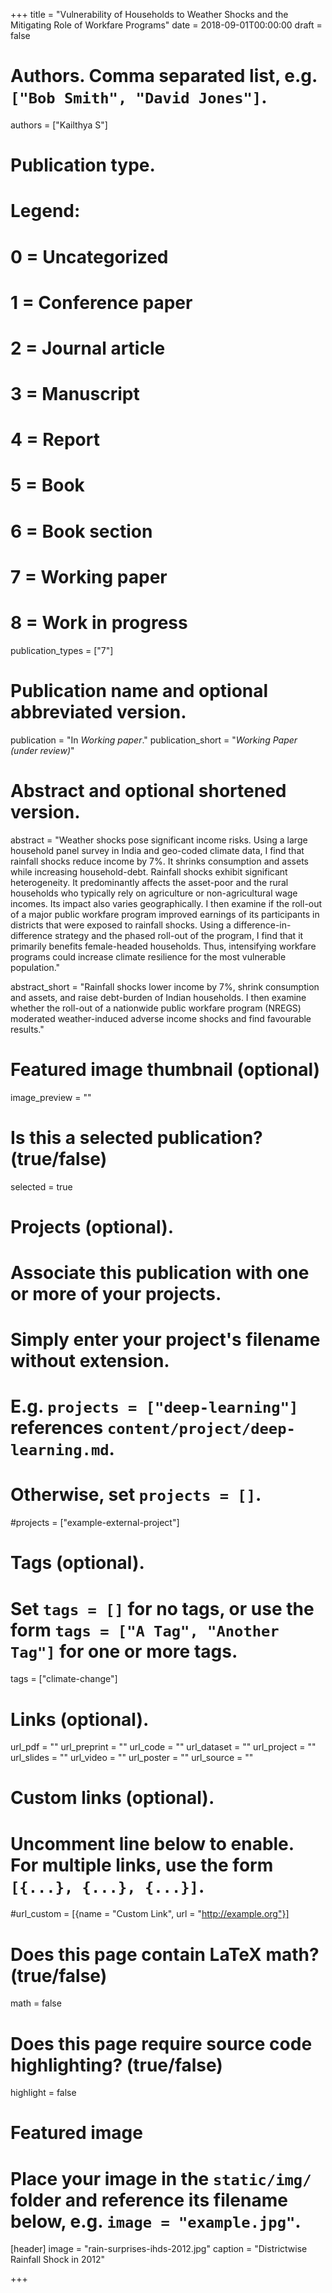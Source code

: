 +++
title = "Vulnerability of Households to Weather Shocks and the Mitigating Role of Workfare Programs"
date = 2018-09-01T00:00:00
draft = false

# Authors. Comma separated list, e.g. `["Bob Smith", "David Jones"]`.
authors = ["Kailthya S"]

# Publication type.
# Legend:
# 0 = Uncategorized
# 1 = Conference paper
# 2 = Journal article
# 3 = Manuscript
# 4 = Report
# 5 = Book
# 6 = Book section
# 7 = Working paper
# 8 = Work in progress
publication_types = ["7"]

# Publication name and optional abbreviated version.
publication = "In *Working paper*."
publication_short = "*Working Paper (under review)*"

# Abstract and optional shortened version.
abstract = "Weather shocks pose significant income risks. Using a large household panel survey in India and geo-coded climate data, I find that rainfall shocks reduce income by 7%. It shrinks consumption and assets while increasing household-debt. Rainfall shocks exhibit significant heterogeneity. It predominantly affects the asset-poor and the rural households who typically rely on agriculture or non-agricultural wage incomes. Its impact also varies geographically. I then examine if the roll-out of a major public workfare program improved earnings of its participants in districts that were exposed to rainfall shocks. Using a difference-in-difference strategy and the phased roll-out of the program, I find that it primarily benefits female-headed households. Thus, intensifying workfare programs could increase climate resilience for the most vulnerable population."

abstract_short = "Rainfall shocks lower income by 7%, shrink consumption and assets, and raise debt-burden of Indian households. I then examine whether the roll-out of a nationwide public workfare program (NREGS) moderated weather-induced adverse income shocks and find favourable results."

# Featured image thumbnail (optional)
image_preview = ""

# Is this a selected publication? (true/false)
selected = true

# Projects (optional).
#   Associate this publication with one or more of your projects.
#   Simply enter your project's filename without extension.
#   E.g. `projects = ["deep-learning"]` references `content/project/deep-learning.md`.
#   Otherwise, set `projects = []`.
#projects = ["example-external-project"]

# Tags (optional).
#   Set `tags = []` for no tags, or use the form `tags = ["A Tag", "Another Tag"]` for one or more tags.
tags = ["climate-change"]

# Links (optional).
url_pdf = ""
url_preprint = ""
url_code = ""
url_dataset = ""
url_project = ""
url_slides = ""
url_video = ""
url_poster = ""
url_source = ""

# Custom links (optional).
#   Uncomment line below to enable. For multiple links, use the form `[{...}, {...}, {...}]`.
#url_custom = [{name = "Custom Link", url = "http://example.org"}]

# Does this page contain LaTeX math? (true/false)
math = false

# Does this page require source code highlighting? (true/false)
highlight = false

# Featured image
# Place your image in the `static/img/` folder and reference its filename below, e.g. `image = "example.jpg"`.
[header]
image = "rain-surprises-ihds-2012.jpg"
caption = "Districtwise Rainfall Shock in 2012"

+++
